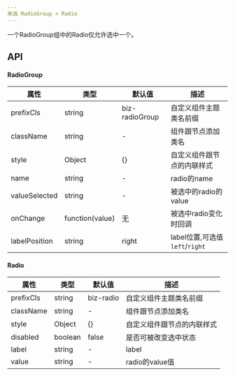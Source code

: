 ```yaml
---
单选 RadioGroup > Radio
---
```


一个RadioGroup组中的Radio仅允许选中一个。

## API
#### RadioGroup
| 属性      | 类型    | 默认值       | 描述         |
|----------|---------|------------|--------------|
|prefixCls |string   |biz-radioGroup  | 自定义组件主题类名前缀|
|className | string  |-           |组件跟节点添加类名|
|style|Object|{}|自定义组件跟节点的内联样式|
|name|string|-|radio的name|
|valueSelected|string|-|被选中的radio的value|
|onChange|function(value)|无|被选中radio变化时回调|
|labelPosition|string|right|label位置,可选值`left`/`right`|


#### Radio
| 属性      | 类型    | 默认值       | 描述         |
|----------|---------|------------|--------------|
|prefixCls |string   |biz-radio  | 自定义组件主题类名前缀|
|className | string  |-           |组件跟节点添加类名|
|style|Object|{}|自定义组件跟节点的内联样式|
|disabled|boolean|false|是否可被改变选中状态|
|label|string|-|label|
|value|string|-|radio的value值|